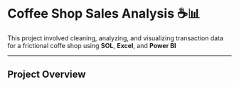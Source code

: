 # Coffee Shop Sales Analysis ☕📊
This project involved cleaning, analyzing, and visualizing transaction data for a frictional coffe shop using **SOL**, **Excel**, and **Power BI**

---

## Project Overview
